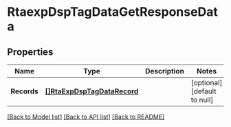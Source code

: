 # RtaexpDspTagDataGetResponseData

## Properties
Name | Type | Description | Notes
------------ | ------------- | ------------- | -------------
**Records** | [**[]RtaExpDspTagDataRecord**](rta_exp_dsp_tag_data_record.md) |  | [optional] [default to null]

[[Back to Model list]](../README.md#documentation-for-models) [[Back to API list]](../README.md#documentation-for-api-endpoints) [[Back to README]](../README.md)


